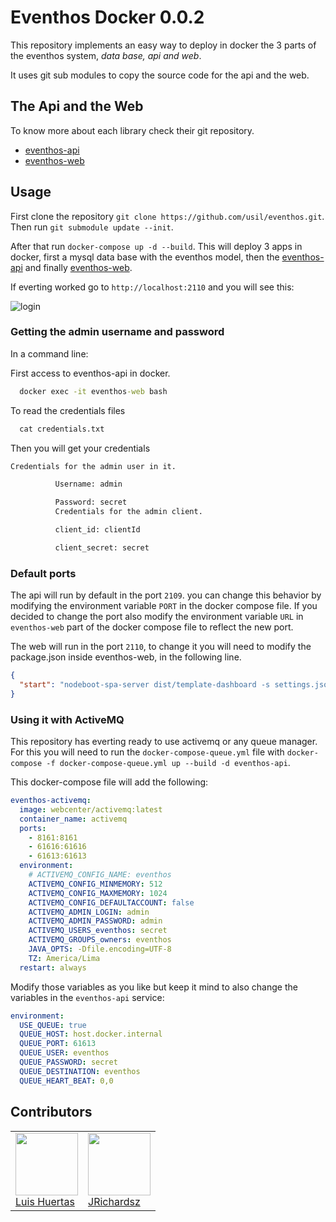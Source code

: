 # Eventhos Docker 0.0.2

This repository implements an easy way to deploy in docker the 3 parts of the eventhos system, _data base, api and web_.

It uses git sub modules to copy the source code for the api and the web.

## The Api and the Web

To know more about each library check their git repository.

- [eventhos-api](https://github.com/usil/eventhos-api)
- [eventhos-web](https://github.com/usil/eventhos-web)

## Usage

First clone the repository `git clone https://github.com/usil/eventhos.git`. Then run `git submodule update --init`.

After that run `docker-compose up -d --build`. This will deploy 3 apps in docker, first a mysql data base with the eventhos model, then the [eventhos-api](https://github.com/usil/eventhos-api) and finally [eventhos-web](https://github.com/usil/eventhos-web).

If everting worked go to `http://localhost:2110` and you will see this:

![login](https://i.ibb.co/51kZBTy/eventhos-login.jpg)

### Getting the admin username and password

In a command line:

First access to eventhos-api in docker.

```cmd
  docker exec -it eventhos-web bash
```

To read the credentials files

```cmd
  cat credentials.txt
```

Then you will get your credentials

```txt
Credentials for the admin user in it.

          Username: admin

          Password: secret
          Credentials for the admin client.

          client_id: clientId

          client_secret: secret
```

### Default ports

The api will run by default in the port `2109`. you can change this behavior by modifying the environment variable `PORT` in the docker compose file. If you decided to change the port also modify the environment variable `URL` in `eventhos-web` part of the docker compose file to reflect the new port.

The web will run in the port `2110`, to change it you will need to modify the package.json inside eventhos-web, in the following line.

```json
{
  "start": "nodeboot-spa-server dist/template-dashboard -s settings.json -p 2110 --allow-routes"
}
```

### Using it with ActiveMQ

This repository has everting ready to use activemq or any queue manager. For this you will need to run the `docker-compose-queue.yml` file with `docker-compose -f docker-compose-queue.yml up --build -d eventhos-api`.

This docker-compose file will add the following:

```yml
eventhos-activemq:
  image: webcenter/activemq:latest
  container_name: activemq
  ports:
    - 8161:8161
    - 61616:61616
    - 61613:61613
  environment:
    # ACTIVEMQ_CONFIG_NAME: eventhos
    ACTIVEMQ_CONFIG_MINMEMORY: 512
    ACTIVEMQ_CONFIG_MAXMEMORY: 1024
    ACTIVEMQ_CONFIG_DEFAULTACCOUNT: false
    ACTIVEMQ_ADMIN_LOGIN: admin
    ACTIVEMQ_ADMIN_PASSWORD: admin
    ACTIVEMQ_USERS_eventhos: secret
    ACTIVEMQ_GROUPS_owners: eventhos
    JAVA_OPTS: -Dfile.encoding=UTF-8
    TZ: America/Lima
  restart: always
```

Modify those variables as you like but keep it mind to also change the variables in the `eventhos-api` service:

```yml
environment:
  USE_QUEUE: true
  QUEUE_HOST: host.docker.internal
  QUEUE_PORT: 61613
  QUEUE_USER: eventhos
  QUEUE_PASSWORD: secret
  QUEUE_DESTINATION: eventhos
  QUEUE_HEART_BEAT: 0,0
```

## Contributors

<table>
  <tbody>
    <td>
      <img src="https://i.ibb.co/88Tp6n5/Recurso-7.png" width="100px;"/>
      <br />
      <label><a href="https://github.com/TacEtarip">Luis Huertas</a></label>
      <br />
    </td>
    <td>
      <img src="https://avatars0.githubusercontent.com/u/3322836?s=460&v=4" width="100px;"/>
      <br />
      <label><a href="http://jrichardsz.github.io/">JRichardsz</a></label>
      <br />
    </td>
  </tbody>
</table>

